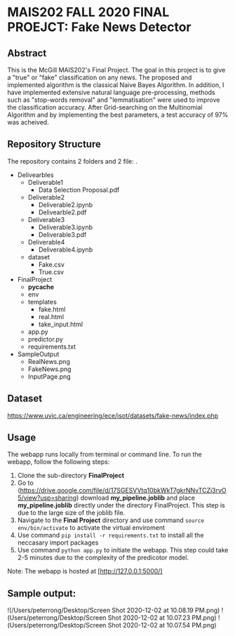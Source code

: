 # MAIS202 FALL 2020 FINAL PROEJCT: Fake News Detector

## Abstract

This is the McGill MAIS202's Final Project. The goal in this project is to give a "true" or "fake" classification on any news. The proposed and implemented algorithm is the classical Naive Bayes Algorithm. In addition, I have implemented extensive natural language pre-processing, methods such as "stop-words removal" and "lemmatisation" were used to improve the classification accuracy. After Grid-searching on the Multinomial Algorithm and by implementing the best parameters, a test accuracy of 97% was acheived.

## Repository Structure

The repository contains 2 folders and 2 file:
.

-   Delivearbles
    -   Deliverable1
        -   Data Selection Proposal.pdf
    -   Deliverable2
        -   Deliverable2.ipynb
        -   Delivearble2.pdf
    -   Deliverable3
        -   Deliverable3.ipynb
        -   Deliverable3.pdf
    -   Deliverable4
        -   Deliverable4.ipynb
    -   dataset
        -   Fake.csv
        -   True.csv
-   FinalProject
    -   **pycache**
    -   env
    -   templates
        -   fake.html
        -   real.html
        -   take_input.html
    -   app.py
    -   predictor.py
    -   requirements.txt
- SampleOutput
    - RealNews.png
    - FakeNews.png
    - InputPage.png
## Dataset

https://www.uvic.ca/engineering/ece/isot/datasets/fake-news/index.php

## Usage

The webapp runs locally from terminal or command line.
To run the webapp, follow the following steps:

1. Clone the sub-directory **FinalProject**
2. Go to (https://drive.google.com/file/d/17SGESVVtq10bkWkT7gkrNNvTCZj3rvO5/view?usp=sharing) download **my_pipeline.joblib** and place **my_pipeline.joblib** directly under the directory FinalProject. This step is due to the large size of the joblib file.
3. Navigate to the **Final Project** directory and use command `source env/bin/activate` to activate the virtual enviroment
4. Use command `pip install -r requirements.txt` to install all the neccasary import packages
5. Use command `python app.py` to initiate the webapp. This step could take 2-5 minutes due to the complexity of the predicotor model.

Note: The webapp is hosted at [http://127.0.0.1:5000/]

## Sample output:

!(/Users/peterrong/Desktop/Screen Shot 2020-12-02 at 10.08.19 PM.png)
!(Users/peterrong/Desktop/Screen Shot 2020-12-02 at 10.07.23 PM.png)
!(Users/peterrong/Desktop/Screen Shot 2020-12-02 at 10.07.54 PM.png)
